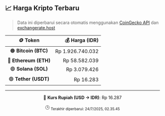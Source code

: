 

<!-- HARGA_KRIPTO -->
## 📈 Harga Kripto Terbaru

> Data ini diperbarui secara otomatis menggunakan [CoinGecko API](https://www.coingecko.com/) dan [exchangerate.host](https://exchangerate.host/)

<div align="center">

| 🪙 Token | 💰 Harga (IDR) |
|:------:|---------------:|
| 🟠 **Bitcoin (BTC)**   | Rp 1.926.740.032 |
| 🔵 **Ethereum (ETH)**  | Rp 58.582.039 |
| 🟣 **Solana (SOL)**    | Rp 3.079.426 |
| 🟢 **Tether (USDT)**   | Rp 16.283 |

---

💱 **Kurs Rupiah (USD → IDR)**: Rp 16.287

🕒 <sub>Terakhir diperbarui: 24/7/2025, 02.35.45</sub>

</div>
<!-- /HARGA_KRIPTO -->